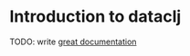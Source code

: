 # Introduction to dataclj

TODO: write [great documentation](http://jacobian.org/writing/what-to-write/)
